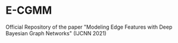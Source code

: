 # E-CGMM
Official Repository of the paper "Modeling Edge Features with Deep Bayesian Graph Networks" (IJCNN 2021)
